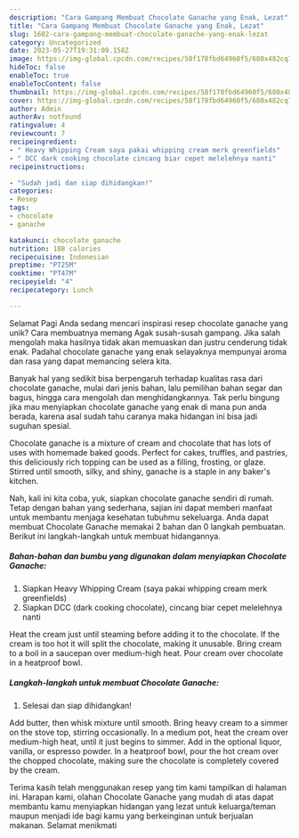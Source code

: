 ```yaml
---
description: "Cara Gampang Membuat Chocolate Ganache yang Enak, Lezat"
title: "Cara Gampang Membuat Chocolate Ganache yang Enak, Lezat"
slug: 1602-cara-gampang-membuat-chocolate-ganache-yang-enak-lezat
category: Uncategorized
date: 2023-05-27T19:31:09.158Z
image: https://img-global.cpcdn.com/recipes/58f178fbd64960f5/680x482cq70/chocolate-ganache-foto-resep-utama.jpg
hideToc: false
enableToc: true
enableTocContent: false
thumbnail: https://img-global.cpcdn.com/recipes/58f178fbd64960f5/680x482cq70/chocolate-ganache-foto-resep-utama.jpg
cover: https://img-global.cpcdn.com/recipes/58f178fbd64960f5/680x482cq70/chocolate-ganache-foto-resep-utama.jpg
author: Admin
authorAv: notfound
ratingvalue: 4
reviewcount: 7
recipeingredient:
- " Heavy Whipping Cream saya pakai whipping cream merk greenfields"
- " DCC dark cooking chocolate cincang biar cepet melelehnya nanti"
recipeinstructions:

- "Sudah jadi dan siap dihidangkan!"
categories:
- Resep
tags:
- chocolate
- ganache

katakunci: chocolate ganache 
nutrition: 188 calories
recipecuisine: Indonesian
preptime: "PT25M"
cooktime: "PT47M"
recipeyield: "4"
recipecategory: Lunch

---
```



Selamat Pagi Anda sedang mencari inspirasi resep chocolate ganache yang unik? Cara membuatnya memang Agak susah-susah gampang. Jika salah mengolah maka hasilnya tidak akan memuaskan dan justru cenderung tidak enak. Padahal chocolate ganache yang enak selayaknya mempunyai aroma dan rasa yang dapat memancing selera kita.


Banyak hal yang sedikit bisa berpengaruh terhadap kualitas rasa dari chocolate ganache, mulai dari jenis bahan, lalu pemilihan bahan segar dan bagus, hingga cara mengolah dan menghidangkannya. Tak perlu bingung jika mau menyiapkan chocolate ganache yang enak di mana pun anda berada, karena asal sudah tahu caranya maka hidangan ini bisa jadi suguhan spesial.

Chocolate ganache is a mixture of cream and chocolate that has lots of uses with homemade baked goods. Perfect for cakes, truffles, and pastries, this deliciously rich topping can be used as a filling, frosting, or glaze. Stirred until smooth, silky, and shiny, ganache is a staple in any baker&#39;s kitchen.


Nah, kali ini kita coba, yuk, siapkan chocolate ganache sendiri di rumah. Tetap dengan bahan yang sederhana, sajian ini dapat memberi manfaat untuk membantu menjaga kesehatan tubuhmu sekeluarga. Anda dapat membuat Chocolate Ganache memakai 2 bahan dan 0 langkah pembuatan. Berikut ini langkah-langkah untuk membuat hidangannya.

<!--inarticleads1-->

##### Bahan-bahan dan bumbu yang digunakan dalam menyiapkan Chocolate Ganache:

1. Siapkan  Heavy Whipping Cream (saya pakai whipping cream merk greenfields)
1. Siapkan  DCC (dark cooking chocolate), cincang biar cepet melelehnya nanti


Heat the cream just until steaming before adding it to the chocolate. If the cream is too hot it will split the chocolate, making it unusable. Bring cream to a boil in a saucepan over medium-high heat. Pour cream over chocolate in a heatproof bowl. 

<!--inarticleads2-->

##### Langkah-langkah untuk membuat Chocolate Ganache:


1. Selesai dan siap dihidangkan!

Add butter, then whisk mixture until smooth. Bring heavy cream to a simmer on the stove top, stirring occasionally. In a medium pot, heat the cream over medium-high heat, until it just begins to simmer. Add in the optional liquor, vanilla, or espresso powder. In a heatproof bowl, pour the hot cream over the chopped chocolate, making sure the chocolate is completely covered by the cream. 

Terima kasih telah menggunakan resep yang tim kami tampilkan di halaman ini. Harapan kami, olahan Chocolate Ganache yang mudah di atas dapat membantu kamu menyiapkan hidangan yang lezat untuk keluarga/teman maupun menjadi ide bagi kamu yang berkeinginan untuk berjualan makanan. Selamat menikmati
